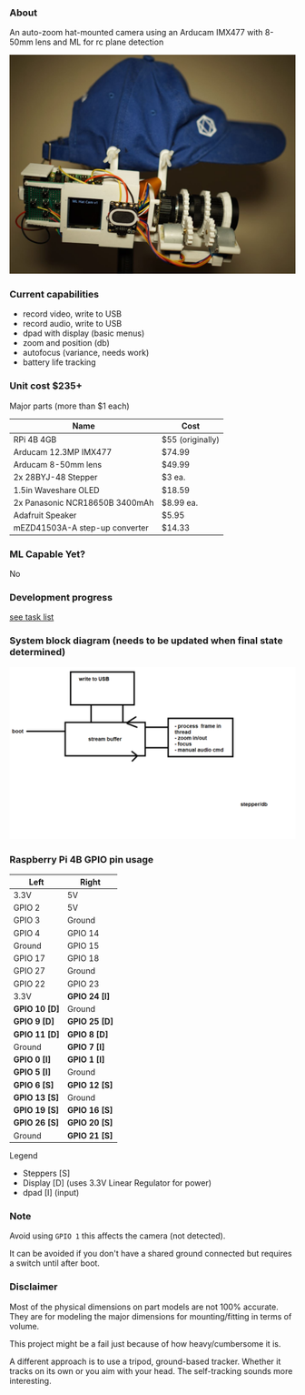 ### About

An auto-zoom hat-mounted camera using an Arducam IMX477 with 8-50mm lens and ML for rc plane detection

<img src="ml-hat-cam-v1.JPG"/>

### Current capabilities
- record video, write to USB
- record audio, write to USB
- dpad with display (basic menus)
- zoom and position (db)
- autofocus (variance, needs work)
- battery life tracking

### Unit cost $235+

Major parts (more than $1 each)

| Name                           | Cost             |
| ------------------------------ | ---------------- |
| RPi 4B 4GB                     | $55 (originally) |
| Arducam 12.3MP IMX477          | $74.99           |
| Arducam 8-50mm lens            | $49.99           |
| 2x 28BYJ-48 Stepper            | $3 ea.           |
| 1.5in Waveshare OLED           | $18.59           |
| 2x Panasonic NCR18650B 3400mAh | $8.99 ea.        |
| Adafruit Speaker               | $5.95            |
| mEZD41503A-A step-up converter | $14.33           |

### ML Capable Yet?

No

### Development progress

[see task list](/tasks.md)

### System block diagram (needs to be updated when final state determined)
<img src="ml-hat-cam-system-diagram-wip.png"/>

### Raspberry Pi 4B GPIO pin usage

| Left            | Right           |
| --------------- | --------------- |
| 3.3V            | 5V              |
| GPIO 2          | 5V              |
| GPIO 3          | Ground          |
| GPIO 4          | GPIO 14         |
| Ground          | GPIO 15         |
| GPIO 17         | GPIO 18         |
| GPIO 27         | Ground          |
| GPIO 22         | GPIO 23         |
| 3.3V            | **GPIO 24 [I]** |
| **GPIO 10 [D]** | Ground          |
| **GPIO 9 [D]**  | **GPIO 25 [D]** |
| **GPIO 11 [D]** | **GPIO 8  [D]** |
| Ground          | **GPIO 7  [I]** |
| **GPIO 0  [I]** | **GPIO 1  [I]** |
| **GPIO 5  [I]** | Ground          |
| **GPIO 6  [S]** | **GPIO 12 [S]** |
| **GPIO 13 [S]** | Ground          |
| **GPIO 19 [S]** | **GPIO 16 [S]** |
| **GPIO 26 [S]** | **GPIO 20 [S]** |
| Ground          | **GPIO 21 [S]** |

Legend

- Steppers [S]
- Display [D] (uses 3.3V Linear Regulator for power)
- dpad [I] (input)

### Note

Avoid using `GPIO 1` this affects the camera (not detected).

It can be avoided if you don't have a shared ground connected but requires a switch until after boot.

### Disclaimer

Most of the physical dimensions on part models are not 100% accurate. They are for modeling the major dimensions for mounting/fitting in terms of volume.

This project might be a fail just because of how heavy/cumbersome it is.

A different approach is to use a tripod, ground-based tracker. Whether it tracks on its own or you aim with your head. The self-tracking sounds more interesting.
